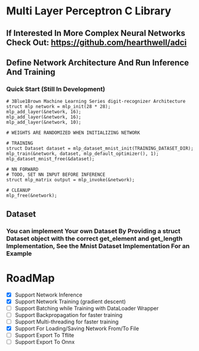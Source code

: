 # Multi Layer Perceptron C Library

## If Interested In More Complex Neural Networks Check Out: https://github.com/hearthwell/adci 

## Define Network Architecture And Run Inference And Training 

### Quick Start (Still In Development)
```
# 3Blue1Brown Machine Learning Series digit-recognizer Architecture
struct mlp network = mlp_init(28 * 28);
mlp_add_layer(&network, 16);
mlp_add_layer(&network, 16);
mlp_add_layer(&network, 10);

# WEIGHTS ARE RANDOMIZED WHEN INITIALIZING NETWORK

# TRAINING
struct Dataset dataset = mlp_dataset_mnist_init(TRAINING_DATASET_DIR);
mlp_train(&network, dataset, mlp_default_optimizer(), 1);
mlp_dataset_mnist_free(&dataset);

# NN FORWARD
# TODO, SET NN INPUT BEFORE INFERENCE
struct mlp_matrix output = mlp_invoke(&network);

# CLEANUP
mlp_free(&network);
```

## Dataset
### You can implement Your own Dataset By Providing a struct Dataset object with the correct get_element and get_length Implementation, See the Mnist Dataset Implementation For an Example

# RoadMap
- [x] Support Network Inference
- [x] Support Network Training (gradient descent)
- [ ] Support Batching while Training with DataLoader Wrapper 
- [ ] Support Backpropagation for faster training
- [ ] Support Multi-threading for faster training
- [x] Support For Loading/Saving Network From/To File
- [ ] Support Export To Tflite
- [ ] Support Export To Onnx